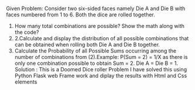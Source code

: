 
Given Problem:
Consider two six-sided faces namely Die A and Die B with faces numbered from 1 to 6. Both the dice are rolled together.
1.	How many total combinations are possible? Show the math along with the code?
2.	2.Calculate and display the distribution of all possible combinations that can be obtained when rolling both Die A and Die B together.
3.	Calculate the Probability of all Possible Sums occurring among the number of combinations from (2).Example: P(Sum = 2) = 1/X as there is only one combination possible to obtain Sum = 2. Die A = Die B = 1.
Solution :
This is a Doomed Dice roller Problem 
I have solved this using Python Flask web Frame work and diplay the results with Html and Css elements

